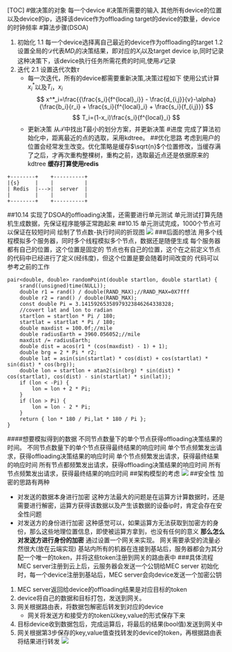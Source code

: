 [TOC]
#做决策的对象
每一个device
#决策所需要的输入
其他所有device的位置以及device的ip，选择该device作为offloading target的device的数量，device的时钟频率
#算法步骤(DSOA)
1. 初始化
  1.1 每一个device选择离自己最近的device作为offloading的target
  1.2 设置全局的$\mathcal{D}$代表$MD_i$的决策结果，即对应的$X_i$以及target device ip,同时记录这种决策下，该device执行任务所需花费的时间,使用$\mathcal{T}$记录
2. 迭代
  2.1 设置迭代次数$\tau$
     - 每一次迭代，所有的device都需要重新决策,决策过程如下
  使用公式计算$x^{*}_i$以及$T_i$，$x_i$
$$
x^*_i=\frac{{\frac{s_i}{f^{local}_i}} - \frac{d_{i,j}}{v}-\alpha}{\frac{b_i}{r_i} + \frac{s_i}{f^{local}_i} + \frac{s_i}{f_{i,j}}}
$$
$$
T_i=(1-x_i)\frac{s_i}{f^{local}_i}
$$
    - 更新决策
从$\mathcal{T}$中找出$T$最小的划分方案，并更新决策
#进度
完成了算法初始化中，距离最近的点的选取，采用kdtree。
##优化思路
考虑到用户的位置会经常发生改变。优化策略是缓存$\sqrt{n}$个位置修改，当缓存满了之后，才再次重构整棵树，重构之前，选取最近点还是依据原来的kdtree
**缓存打算使用redis**
```ditaa{cmd=true args=["-E"] hiden=true}
+--------+    +----------+
|{s}     |    |          |
| Redis  |--->|  server  |
|        |    |          |
+--------+    +----------+
```
##10.14
实现了DSOA的offloading决策，还需要进行单元测试
单元测试打算先随机生成数据，先保证程序能够正常跑起来
##10.15
单元测试完成，1000个节点可以保证在较短时间
绘制了节点数-执行时间的折现图
![](https://gitee.com/zacharytse/image/raw/master/img/20201015152935.png)
###后面的想法
用多个线程模拟多个服务器，同时多个线程模拟多个节点，数据还是随便生成
每个服务器都有自己的位置，这个位置是固定的
节点也有自己的位置，这个在之前定义节点的代码中已经进行了定义(经纬度)，但这个位置是要会随着时间改变的
代码可以参考之前的工作
```c++{.line-numbers}
pair<double, double> randomPoint(double startlon, double startlat) {
	srand((unsigned)time(NULL));
	double r1 = rand() / double(RAND_MAX);//RAND_MAX=0X7fff
	double r2 = rand() / double(RAND_MAX);
	const double Pi = 3.14159265358979323846264338328;
	//covert lat and lon to radian
	startlon = startlon * Pi / 180;
	startlat = startlat * Pi / 180;
	double maxdist = 100.0f;//mile
	double radiusEarth = 3960.056052;//mile
	maxdist /= radiusEarth;
	double dist = acos(r1 * (cos(maxdist) - 1) + 1);
	double brg = 2 * Pi * r2;
	double lat = asin(sin(startlat) * cos(dist) + cos(startlat) * sin(dist) * cos(brg));
	double lon = startlon + atan2(sin(brg) * sin(dist) * cos(startlat), cos(dist) - sin(startlat) * sin(lat));
	if (lon < -Pi) {
		lon = lon + 2 * Pi;
	}
	if (lon > Pi) {
		lon = lon - 2 * Pi;
	}
	return { lon * 180 / Pi,lat * 180 / Pi };
}
```
####想要模拟得到的数据
不同节点数量下的单个节点获得offloading决策结果的时间。
不同节点数量下的单个节点获得最终结果的响应时间
单个节点频繁发出请求，获得offloading决策结果的响应时间
单个节点频繁发出请求，获得最终结果的响应时间
所有节点都频繁发出请求，获得offloading决策结果的响应时间
所有节点频繁发出请求，获得最终结果的响应时间
##架构模型的考虑
![](https://gitee.com/zacharytse/image/raw/master/img/framework.png)
##安全性
加密的思路有两种
- 对发送的数据本身进行加密
这种方法最大的问题是在运算方计算数据时，还是需要进行解密，运算方获得该数据以及产生该数据的设备ip时，肯定会存在安全性问题
- 对发送方的身份进行加密
  这种感觉可以，如果运算方无法获取到加密方的身份，那么这些地理位置信息，即使被运算方拿到，也没有任何的意义
**那么怎么对发送方进行身份的加密**
通过设置一个网关来实现。
网关需要承受的流量必然很大(放在云端实现)
基站内所有的机器在连接到基站后，服务器都会为其分配一个唯一的token，并将这些token注册到网关的路由表中
###具体流程
MEC server注册到云上后，云服务器会发送一个公钥给MEC server
初始化时，每一个device注册到基站后，MEC server会向device发送一个加密公钥
1. MEC server返回给device的offloading结果是对应目标的token
2. device将自己的数据和目标打包，发送到网关。
3. 网关根据路由表，将数据包解密后转发到对应的device
   - 网关将发送方和接受方的token以key,value的形式保存下来
4. 目标device收到数据包后，完成运算后，将最后的结果(bool值)发送到网关中
5. 网关根据第3步保存的key,value值查找转发的device的token，再根据路由表将结果进行转发
![](https://gitee.com/zacharytse/image/raw/master/img/312.png)


